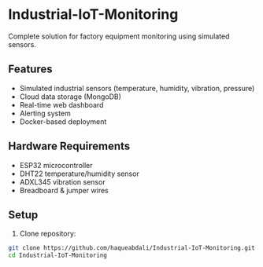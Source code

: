 # Industrial-IoT-Monitoring
Complete solution for factory equipment monitoring using simulated sensors.

## Features
- Simulated industrial sensors (temperature, humidity, vibration, pressure)
- Cloud data storage (MongoDB)
- Real-time web dashboard
- Alerting system
- Docker-based deployment

## Hardware Requirements
- ESP32 microcontroller
- DHT22 temperature/humidity sensor
- ADXL345 vibration sensor
- Breadboard & jumper wires

## Setup
1. Clone repository:
```bash
git clone https://github.com/haqueabdali/Industrial-IoT-Monitoring.git
cd Industrial-IoT-Monitoring
